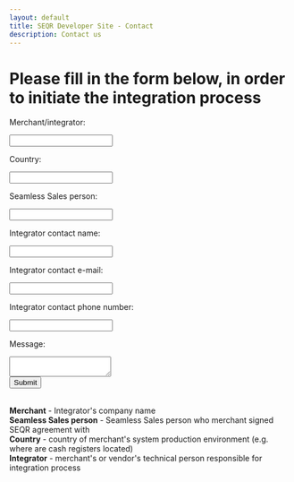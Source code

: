 ```yaml
---
layout: default
title: SEQR Developer Site - Contact
description: Contact us
---
```



<h1>Please fill in the form below, in order to initiate the integration process</h1>
<form action="mailto:integrations@seamless.se?Subject=Integration request" method="post" enctype="text/plain" >
<div class="div-table">
             <div class="div-table-row">
                <div class="div-table-col"><p>Merchant/integrator:</p></div>
                <div  class="div-table-col"><input type="text" name="Retailer"></div>
             </div>
	<div class="div-table-row">
                <div class="div-table-col"><p>Country:</p></div>
                <div  class="div-table-col"><input type="text" name="Country"></div>
             </div>
	<div class="div-table-row">
                <div class="div-table-col"><p>Seamless Sales person:</p></div>
                <div  class="div-table-col"><input type="text" name="Seamless seller name"></div>
             </div>
            <div class="div-table-row">
                  <div class="div-table-col"><p>Integrator contact name:</p></div>
                <div class="div-table-col"><input type="text" name="Integrator contact"></div>
            </div>
	<div class="div-table-row">
                  <div class="div-table-col"><p>Integrator contact e-mail:</p></div>
                <div class="div-table-col"><input type="text" name="Integrator contact email"></div>
            </div>
	<div class="div-table-row">
                  <div class="div-table-col"><p>Integrator contact phone number:</p></div>
                <div class="div-table-col"><input type="text" name ="Integrator contact phone number"></div>
            </div>
	<div class="div-table-row">
                  <div class="div-table-col"><p>Message:</p></div>
          </div>
	<div class="div-table-row-msg">
                <div class="div-table-col-msg"><textarea name="Message" class="msg"></textarea></div>
          </div>
      </div>
<input type="submit" value="Submit">
<p>
<br/><b>Merchant</b> - Integrator's company name
<br/><b>Seamless Sales person</b> - Seamless Sales person who merchant signed SEQR agreement with
<br/><b>Country</b> - country of merchant's system production environment (e.g. where are cash registers located)
<br/><b>Integrator</b> - merchant's or vendor's technical person responsible for integration process
</p>
</form>


